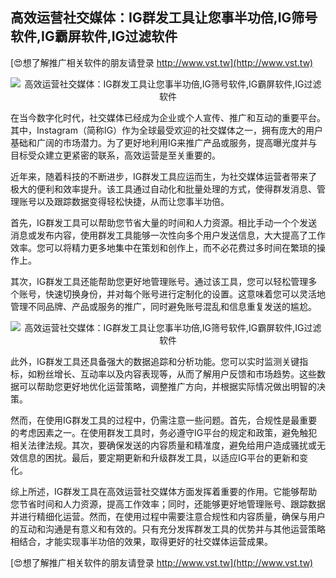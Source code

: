 ## **高效运营社交媒体：IG群发工具让您事半功倍,IG筛号软件,IG霸屏软件,IG过滤软件**

[😍想了解推广相关软件的朋友请登录 http://www.vst.tw](http://www.vst.tw)

 <center><img src="https://vst.tw/MP4/tuiguang/png/8.png" alt="高效运营社交媒体：IG群发工具让您事半功倍,IG筛号软件,IG霸屏软件,IG过滤软件"></center>

在当今数字化时代，社交媒体已经成为企业或个人宣传、推广和互动的重要平台。其中，Instagram（简称IG）作为全球最受欢迎的社交媒体之一，拥有庞大的用户基础和广阔的市场潜力。为了更好地利用IG来推广产品或服务，提高曝光度并与目标受众建立更紧密的联系，高效运营是至关重要的。

近年来，随着科技的不断进步，IG群发工具应运而生，为社交媒体运营者带来了极大的便利和效率提升。该工具通过自动化和批量处理的方式，使得群发消息、管理账号以及跟踪数据变得轻松快捷，从而让您事半功倍。

首先，IG群发工具可以帮助您节省大量的时间和人力资源。相比手动一个个发送消息或发布内容，使用群发工具能够一次性向多个用户发送信息，大大提高了工作效率。您可以将精力更多地集中在策划和创作上，而不必花费过多时间在繁琐的操作上。

其次，IG群发工具还能帮助您更好地管理账号。通过该工具，您可以轻松管理多个账号，快速切换身份，并对每个账号进行定制化的设置。这意味着您可以灵活地管理不同品牌、产品或服务的推广，同时避免账号混乱和信息重复发送的尴尬。

 <center><img src="https://vst.tw/MP4/tuiguang/png/4.png" alt="高效运营社交媒体：IG群发工具让您事半功倍,IG筛号软件,IG霸屏软件,IG过滤软件"></center>

此外，IG群发工具还具备强大的数据追踪和分析功能。您可以实时监测关键指标，如粉丝增长、互动率以及内容表现等，从而了解用户反馈和市场趋势。这些数据可以帮助您更好地优化运营策略，调整推广方向，并根据实际情况做出明智的决策。

然而，在使用IG群发工具的过程中，仍需注意一些问题。首先，合规性是最重要的考虑因素之一。在使用群发工具时，务必遵守IG平台的规定和政策，避免触犯相关法律法规。其次，要确保发送的内容质量和精准度，避免给用户造成骚扰或无效信息的困扰。最后，要定期更新和升级群发工具，以适应IG平台的更新和变化。

综上所述，IG群发工具在高效运营社交媒体方面发挥着重要的作用。它能够帮助您节省时间和人力资源，提高工作效率；同时，还能够更好地管理账号、跟踪数据并进行精细化运营。然而，在使用过程中需要注意合规性和内容质量，确保与用户的互动和沟通是有意义和有效的。只有充分发挥群发工具的优势并与其他运营策略相结合，才能实现事半功倍的效果，取得更好的社交媒体运营成果。

[😍想了解推广相关软件的朋友请登录 http://www.vst.tw](http://www.vst.tw)



